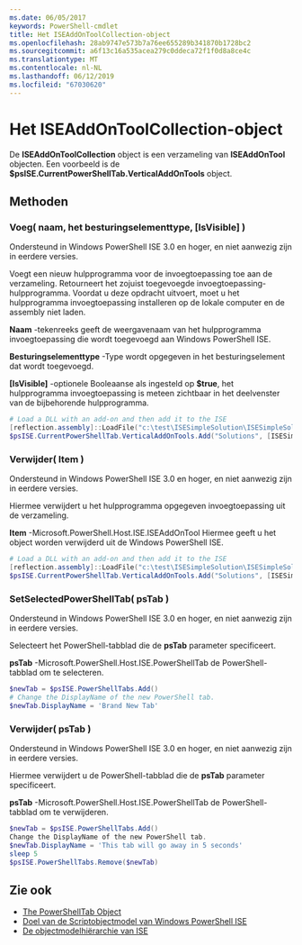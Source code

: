 ```yaml
---
ms.date: 06/05/2017
keywords: PowerShell-cmdlet
title: Het ISEAddOnToolCollection-object
ms.openlocfilehash: 28ab9747e573b7a76ee655289b341870b1728bc2
ms.sourcegitcommit: a6f13c16a535acea279c0ddeca72f1f0d8a8ce4c
ms.translationtype: MT
ms.contentlocale: nl-NL
ms.lasthandoff: 06/12/2019
ms.locfileid: "67030620"
---
```

# <a name="the-iseaddontoolcollection-object"></a>Het ISEAddOnToolCollection-object

De **ISEAddOnToolCollection** object is een verzameling van **ISEAddOnTool** objecten. Een voorbeeld is de **$psISE.CurrentPowerShellTab.VerticalAddOnTools** object.

## <a name="methods"></a>Methoden

### <a name="add-name-controltype-isvisible-"></a>Voeg\( naam, het besturingselementtype, \[IsVisible\] \)

Ondersteund in Windows PowerShell ISE 3.0 en hoger, en niet aanwezig zijn in eerdere versies.

Voegt een nieuw hulpprogramma voor de invoegtoepassing toe aan de verzameling. Retourneert het zojuist toegevoegde invoegtoepassing-hulpprogramma. Voordat u deze opdracht uitvoert, moet u het hulpprogramma invoegtoepassing installeren op de lokale computer en de assembly niet laden.

**Naam** -tekenreeks geeft de weergavenaam van het hulpprogramma invoegtoepassing die wordt toegevoegd aan Windows PowerShell ISE.

**Besturingselementtype** -Type wordt opgegeven in het besturingselement dat wordt toegevoegd.

**\[IsVisible\]**  -optionele Booleaanse als ingesteld op **$true**, het hulpprogramma invoegtoepassing is meteen zichtbaar in het deelvenster van de bijbehorende hulpprogramma.

```powershell
# Load a DLL with an add-on and then add it to the ISE
[reflection.assembly]::LoadFile("c:\test\ISESimpleSolution\ISESimpleSolution.dll")
$psISE.CurrentPowerShellTab.VerticalAddOnTools.Add("Solutions", [ISESimpleSolution.Solution], $true)
```

### <a name="remove-item-"></a>Verwijder\( Item \)

Ondersteund in Windows PowerShell ISE 3.0 en hoger, en niet aanwezig zijn in eerdere versies.

Hiermee verwijdert u het hulpprogramma opgegeven invoegtoepassing uit de verzameling.

**Item** -Microsoft.PowerShell.Host.ISE.ISEAddOnTool Hiermee geeft u het object worden verwijderd uit de Windows PowerShell ISE.

```powershell
# Load a DLL with an add-on and then add it to the ISE
[reflection.assembly]::LoadFile("c:\test\ISESimpleSolution\ISESimpleSolution.dll")
$psISE.CurrentPowerShellTab.VerticalAddOnTools.Add("Solutions", [ISESimpleSolution.Solution], $true)
```

### <a name="setselectedpowershelltab-pstab-"></a>SetSelectedPowerShellTab\( psTab \)

Ondersteund in Windows PowerShell ISE 3.0 en hoger, en niet aanwezig zijn in eerdere versies.

Selecteert het PowerShell-tabblad die de **psTab** parameter specificeert.

**psTab** -Microsoft.PowerShell.Host.ISE.PowerShellTab de PowerShell-tabblad om te selecteren.

```powershell
$newTab = $psISE.PowerShellTabs.Add()
# Change the DisplayName of the new PowerShell tab.
$newTab.DisplayName = 'Brand New Tab'
```

### <a name="remove-pstab-"></a>Verwijder\( psTab \)

Ondersteund in Windows PowerShell ISE 3.0 en hoger, en niet aanwezig zijn in eerdere versies.

Hiermee verwijdert u de PowerShell-tabblad die de **psTab** parameter specificeert.

**psTab** -Microsoft.PowerShell.Host.ISE.PowerShellTab de PowerShell-tabblad om te verwijderen.

```powershell
$newTab = $psISE.PowerShellTabs.Add()
Change the DisplayName of the new PowerShell tab.
$newTab.DisplayName = 'This tab will go away in 5 seconds'
sleep 5
$psISE.PowerShellTabs.Remove($newTab)
```

## <a name="see-also"></a>Zie ook

- [The PowerShellTab Object](The-PowerShellTab-Object.md)
- [Doel van de Scriptobjectmodel van Windows PowerShell ISE](Purpose-of-the-Windows-PowerShell-ISE-Scripting-Object-Model.md)
- [De objectmodelhiërarchie van ISE](The-ISE-Object-Model-Hierarchy.md)
